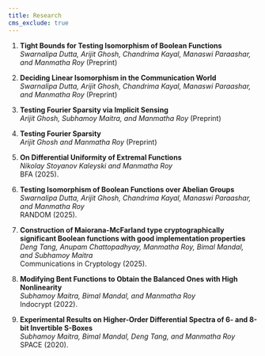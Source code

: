 ```yaml
---
title: Research
cms_exclude: true
---
```


1. **Tight Bounds for Testing Isomorphism of Boolean Functions**  
   *Swarnalipa Dutta, Arijit Ghosh, Chandrima Kayal, Manaswi Paraashar, and Manmatha Roy* (Preprint)

1. **Deciding Linear Isomorphism in the Communication World**  
   *Swarnalipa Dutta, Arijit Ghosh, Chandrima Kayal, Manaswi Paraashar, and Manmatha Roy* (Preprint)

1. **Testing Fourier Sparsity via Implicit Sensing**  
   *Arijit Ghosh, Subhamoy Maitra, and Manmatha Roy* (Preprint)

1. **Testing Fourier Sparsity**  
   *Arijit Ghosh and Manmatha Roy* (Preprint)

1. **On Differential Uniformity of Extremal Functions**  
   *Nikolay Stoyanov Kaleyski and Manmatha Roy*  
   BFA (2025).

1. **Testing Isomorphism of Boolean Functions over Abelian Groups**  
   *Swarnalipa Dutta, Arijit Ghosh, Chandrima Kayal, Manaswi Paraashar, and Manmatha Roy*  
   RANDOM (2025).

1. **Construction of Maiorana-McFarland type cryptographically significant Boolean functions with good implementation properties**  
   *Deng Tang, Anupam Chattopadhyay, Manmatha Roy, Bimal Mandal, and Subhamoy Maitra*  
   Communications in Cryptology (2025).

1. **Modifying Bent Functions to Obtain the Balanced Ones with High Nonlinearity**  
   *Subhamoy Maitra, Bimal Mandal, and Manmatha Roy*  
   Indocrypt (2022).

1. **Experimental Results on Higher-Order Differential Spectra of 6- and 8-bit Invertible S-Boxes**  
   *Subhamoy Maitra, Bimal Mandal, Deng Tang, and Manmatha Roy*  
   SPACE (2020).
